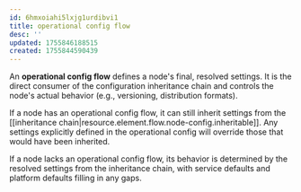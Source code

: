 ```yaml
---
id: 6hmxoiahi5lxjg1urdibvi1
title: operational config flow
desc: ''
updated: 1755846188515
created: 1755844590439
---
```


An **operational config flow** defines a node's final, resolved settings. It is the direct consumer of the configuration inheritance chain and controls the node's actual behavior (e.g., versioning, distribution formats).

If a node has an operational config flow, it can still inherit settings from the [[inheritance chain|resource.element.flow.node-config.inheritable]]. Any settings explicitly defined in the operational config will override those that would have been inherited.

If a node lacks an operational config flow, its behavior is determined by the resolved settings from the inheritance chain, with service defaults and platform defaults filling in any gaps.
